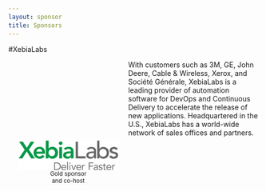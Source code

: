 ```yaml
---
layout: sponsor
title: Sponsors
---
```

#XebiaLabs
<div style="width:200px;float:left;padding:20px">
  <div style="height:200px;position:relative;">
    <img style="position: absolute; bottom: 0;width:200px" src="/images/XebiaLabs.png" />
  </div>
  <div style="height:40px;text-align:center;font-size:82%;">Gold sponsor<br/> and co-host</div>
</div>


With customers such as 3M, GE, John Deere, Cable & Wireless, Xerox, and Société Générale, XebiaLabs is a leading provider of automation software for DevOps and Continuous Delivery to accelerate the release of new applications. Headquartered in the U.S., XebiaLabs has a world-wide network of sales offices and partners.
